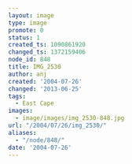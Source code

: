 ```yaml
---
layout: image
type: image
promote: 0
status: 1
created_ts: 1090861920
changed_ts: 1372159406
node_id: 848
title: IMG_2530
author: anj
created: '2004-07-26'
changed: '2013-06-25'
tags:
  - East Cape
images:
  - image/images/img_2530-848.jpg
url: "/2004/07/26/img_2530/"
aliases:
  - "/node/848/"
date: '2004-07-26'
---
```


